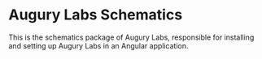 # Augury Labs Schematics

This is the schematics package of Augury Labs, responsible for installing
and setting up Augury Labs in an Angular application.
